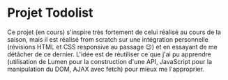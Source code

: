 # Projet Todolist

Ce projet (en cours) s'inspire très fortement de celui réalisé au cours de la saison, mais il est réalisé from scratch sur une intégration personnelle (révisions HTML et CSS responsive au passage 😉) et en essayant de me détâcher de ce dernier. L'idée est de réutiliser ce que j'ai pu apprendre (utilisation de Lumen pour la construction d'une API, JavaScript pour la manipulation du DOM, AJAX avec fetch) pour mieux me l'approprier.
